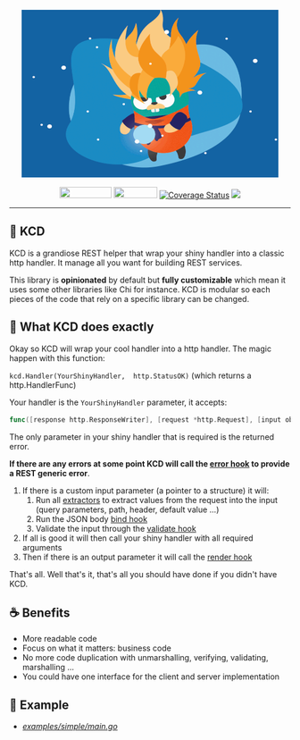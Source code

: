 <p align="center">
	<img width="460" height="300" src="./.github/golang-ss.gif">
</p>
<p align="center">
	<a href="https://github.com/expectedsh/kcd/actions">
		<img width="93" height="20" src="https://github.com/expectedsh/kcd/workflows/Go/badge.svg"></a>
	<a href="https://goreportcard.com/report/github.com/expectedsh/kcd">
		<img width="78" height="20" src="https://goreportcard.com/badge/github.com/expectedsh/kcd"></a>
	<a href='https://coveralls.io/github/expectedsh/kcd'>
		<img src='https://coveralls.io/repos/github/expectedsh/kcd/badge.svg' alt='Coverage Status' /></a>
	<img href="https://codecov.io/gh/expectedsh/kcd" src="https://codecov.io/gh/expectedsh/kcd/branch/master/graph/badge.svg" />
</p>

------

## :stars: KCD 

KCD is a grandiose REST helper that wrap your shiny handler into a classic http handler. It manage all you want for building REST services.

This library is **opinionated** by default but **fully customizable** which mean it uses some other libraries like Chi for instance. KCD is modular so each pieces of the code that rely on a specific library can be changed. 

## :rocket: What KCD does exactly 

Okay so KCD will wrap your cool handler into a http handler. The magic happen with this function:

`kcd.Handler(YourShinyHandler,  http.StatusOK)` (which returns a http.HandlerFunc)

Your handler is the `YourShinyHandler` parameter, it accepts: 
```go
func([response http.ResponseWriter], [request *http.Request], [input object ptr]) ([output object], error)
```
 
The only parameter in your shiny handler that is required is the returned error. 

**If there are any errors at some point KCD will call the [error hook](pkg/hook/error.go) to provide a REST generic error**.

1. If there is a custom input parameter (a pointer to a structure) it will:
    1. Run all [extractors](pkg/extractor) to extract values from the request into the input (query parameters, path, header, default value ...)
    2. Run the JSON body [bind hook](pkg/hook/bind.go)
    3. Validate the input through the [validate hook](pkg/hook/validate.go)
3. If all is good it will then call your shiny handler with all required arguments
4. Then if there is an output parameter it will call the [render hook](pkg/hook/render.go)

That's all. Well that's it, that's all you should have done if you didn't have KCD. 

## :coffee: Benefits

- More readable code
- Focus on what it matters: business code
- No more code duplication with unmarshalling, verifying, validating, marshalling ...
- You could have one interface for the client and server implementation

## :muscle: Example

- [*examples/simple/main.go*](./examples/simple/main.go)

